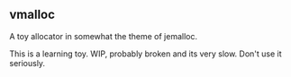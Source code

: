 ## vmalloc

A toy allocator in somewhat the theme of jemalloc.

This is a learning toy. WIP, probably broken and its very slow. Don't
use it seriously.
